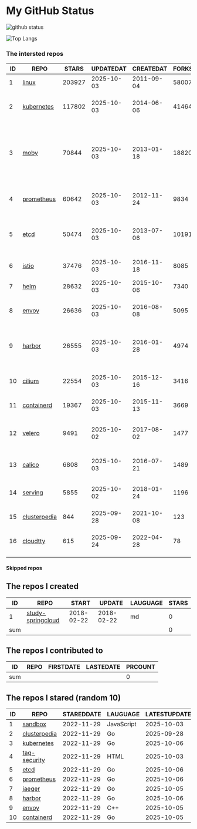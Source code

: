 # My GitHub Status

<img src="https://github-readme-stats-1.yihong0618.vercel.app/api?username=daoqingniu&show_icons=true&&&hide_title=true&count_private=true" alt="github status" />

![Top Langs](https://github-readme-stats-1.yihong0618.vercel.app/api/top-langs/?username=daoqingniu&layout=compact)

<!--START_SECTION:github_repos-->
### The intersted repos
| ID |                              REPO                               | STARS  | UPDATEDAT  | CREATEDAT  | FORKSCOUNT |                                                DESCRIPTIONS                                                |
|----|-----------------------------------------------------------------|--------|------------|------------|------------|------------------------------------------------------------------------------------------------------------|
|  1 | [linux](https://github.com/torvalds/linux)                      | 203927 | 2025-10-03 | 2011-09-04 |      58007 | Linux kernel source tree                                                                                   |
|  2 | [kubernetes](https://github.com/kubernetes/kubernetes)          | 117802 | 2025-10-03 | 2014-06-06 |      41464 | Production-Grade Container Scheduling and Management                                                       |
|  3 | [moby](https://github.com/moby/moby)                            |  70844 | 2025-10-03 | 2013-01-18 |      18820 | The Moby Project - a collaborative project for the container ecosystem to assemble container-based systems |
|  4 | [prometheus](https://github.com/prometheus/prometheus)          |  60642 | 2025-10-03 | 2012-11-24 |       9834 | The Prometheus monitoring system and time series database.                                                 |
|  5 | [etcd](https://github.com/etcd-io/etcd)                         |  50474 | 2025-10-03 | 2013-07-06 |      10191 | Distributed reliable key-value store for the most critical data of a distributed system                    |
|  6 | [istio](https://github.com/istio/istio)                         |  37476 | 2025-10-03 | 2016-11-18 |       8085 | Connect, secure, control, and observe services.                                                            |
|  7 | [helm](https://github.com/helm/helm)                            |  28632 | 2025-10-03 | 2015-10-06 |       7340 | The Kubernetes Package Manager                                                                             |
|  8 | [envoy](https://github.com/envoyproxy/envoy)                    |  26636 | 2025-10-03 | 2016-08-08 |       5095 | Cloud-native high-performance edge/middle/service proxy                                                    |
|  9 | [harbor](https://github.com/goharbor/harbor)                    |  26555 | 2025-10-03 | 2016-01-28 |       4974 | An open source trusted cloud native registry project that stores, signs, and scans content.                |
| 10 | [cilium](https://github.com/cilium/cilium)                      |  22554 | 2025-10-03 | 2015-12-16 |       3416 | eBPF-based Networking, Security, and Observability                                                         |
| 11 | [containerd](https://github.com/containerd/containerd)          |  19367 | 2025-10-03 | 2015-11-13 |       3669 | An open and reliable container runtime                                                                     |
| 12 | [velero](https://github.com/vmware-tanzu/velero)                |   9491 | 2025-10-02 | 2017-08-02 |       1477 | Backup and migrate Kubernetes applications and their persistent volumes                                    |
| 13 | [calico](https://github.com/projectcalico/calico)               |   6808 | 2025-10-03 | 2016-07-21 |       1489 | Cloud native networking and network security                                                               |
| 14 | [serving](https://github.com/knative/serving)                   |   5855 | 2025-10-02 | 2018-01-24 |       1196 | Kubernetes-based, scale-to-zero, request-driven compute                                                    |
| 15 | [clusterpedia](https://github.com/clusterpedia-io/clusterpedia) |    844 | 2025-09-28 | 2021-10-08 |        123 | The Encyclopedia of Kubernetes clusters                                                                    |
| 16 | [cloudtty](https://github.com/cloudtty/cloudtty)                |    615 | 2025-09-24 | 2022-04-28 |         78 | A Friendly Kubernetes CloudShell (Web Terminal) !                                                          |



#### Skipped repos
<!--END_SECTION:github_repos-->

<!--START_SECTION:my_github-->
## The repos I created
| ID  |                                 REPO                                 |   START    |   UPDATE   | LAUGUAGE | STARS |
|-----|----------------------------------------------------------------------|------------|------------|----------|-------|
|   1 | [study-springcloud](https://github.com/daoqingniu/study-springcloud) | 2018-02-22 | 2018-02-22 | md       |     0 |
| sum |                                                                      |            |            |          |     0 |

## The repos I contributed to
| ID  | REPO | FIRSTDATE | LASTEDATE | PRCOUNT |
|-----|------|-----------|-----------|---------|
| sum |      |           |           |       0 |

## The repos I stared (random 10)
| ID |                              REPO                               | STAREDDATE |  LAUGUAGE  | LATESTUPDATE |
|----|-----------------------------------------------------------------|------------|------------|--------------|
|  1 | [sandbox](https://github.com/cncf/sandbox)                      | 2022-11-29 | JavaScript | 2025-10-03   |
|  2 | [clusterpedia](https://github.com/clusterpedia-io/clusterpedia) | 2022-11-29 | Go         | 2025-09-28   |
|  3 | [kubernetes](https://github.com/kubernetes/kubernetes)          | 2022-11-29 | Go         | 2025-10-06   |
|  4 | [tag-security](https://github.com/cncf/tag-security)            | 2022-11-29 | HTML       | 2025-10-03   |
|  5 | [etcd](https://github.com/etcd-io/etcd)                         | 2022-11-29 | Go         | 2025-10-06   |
|  6 | [prometheus](https://github.com/prometheus/prometheus)          | 2022-11-29 | Go         | 2025-10-06   |
|  7 | [jaeger](https://github.com/jaegertracing/jaeger)               | 2022-11-29 | Go         | 2025-10-05   |
|  8 | [harbor](https://github.com/goharbor/harbor)                    | 2022-11-29 | Go         | 2025-10-06   |
|  9 | [envoy](https://github.com/envoyproxy/envoy)                    | 2022-11-29 | C++        | 2025-10-05   |
| 10 | [containerd](https://github.com/containerd/containerd)          | 2022-11-29 | Go         | 2025-10-05   |

<!--END_SECTION:my_github-->
